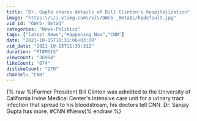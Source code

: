 ```yaml
---
title: "Dr. Gupta shares details of Bill Clinton's hospitalization"
image: "https:\/\/i.ytimg.com\/vi\/OWrb-_0mtaQ\/hqdefault.jpg"
vid_id: "OWrb-_0mtaQ"
categories: "News-Politics"
tags: ["latest News","Happening Now","CNN"]
date: "2021-10-15T18:31:06+03:00"
vid_date: "2021-10-15T11:39:31Z"
duration: "PT8M51S"
viewcount: "36964"
likeCount: "674"
dislikeCount: "270"
channel: "CNN"
---
```

{% raw %}Former President Bill Clinton was admitted to the University of California Irvine Medical Center's intensive care unit for a urinary tract infection that spread to his bloodstream, his doctors tell CNN. Dr. Sanjay Gupta has more. #CNN #News{% endraw %}
